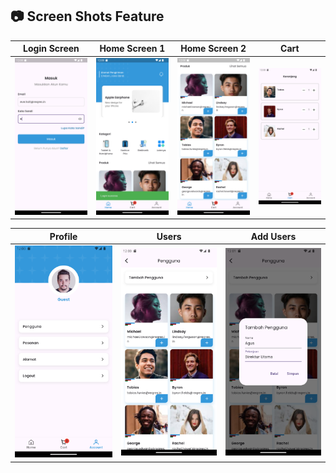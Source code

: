 ## 📷 Screen Shots Feature

|                    Login Screen                    |                   Home Screen 1                    |                   Home Screen 2                    |                       Cart                        |
| :------------------------------------------------: | :------------------------------------------------: | :------------------------------------------------: | :-----------------------------------------------: |
| <img src="/assets/screenshot/login.png" alt="POS"> | <img src="/assets/screenshot/home1.png" alt="POS"> | <img src="/assets/screenshot/home2.png" alt="POS"> | <img src="/assets/screenshot/cart.png" alt="POS"> |

|                       Profile                        |                       Users                        |                       Add Users                        |
| :--------------------------------------------------: | :------------------------------------------------: | :----------------------------------------------------: |
| <img src="/assets/screenshot/profile.png" alt="POS"> | <img src="/assets/screenshot/users.png" alt="POS"> | <img src="/assets/screenshot/add users.png" alt="POS"> |
